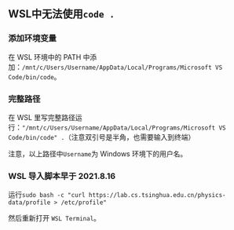 ## WSL中无法使用`code .`

### 添加环境变量

在 WSL 环境中的 PATH 中添加：`/mnt/c/Users/Username/AppData/Local/Programs/Microsoft VS Code/bin/code`。

### 完整路径

在 WSL 里写完整路径运行：`"/mnt/c/Users/Username/AppData/Local/Programs/Microsoft VS Code/bin/code" .`（注意双引号是半角，也需要输入到终端）

注意，以上路径中`Username`为 Windows 环境下的用户名。

### WSL 导入脚本早于 2021.8.16

运行`sudo bash -c "curl https://lab.cs.tsinghua.edu.cn/physics-data/profile > /etc/profile"`

然后重新打开 `WSL Terminal`。
